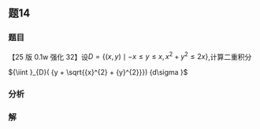 ## 题14
### 题目
【25 版 0.1w 强化 32】设$D = \{  {( {x, y})  \mid   - x \leq  y \leq  x,{x}^{2} + {y}^{2} \leq  {2x}}\}$,计算二重积分

${\iint }_{D}( {y + \sqrt{{x}^{2} + {y}^{2}}}) {d\sigma }$
### 分析

### 解